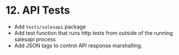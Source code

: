 # 12. API Tests

- Add `tests/salesapi` package
- Add test function that runs http tests from outside of the running salesapi process
- Add JSON tags to control API response marshalling.

